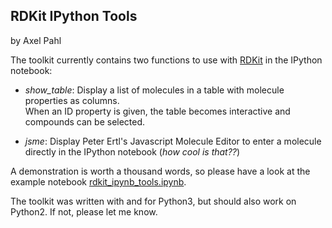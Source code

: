 ## RDKit IPython Tools
by Axel Pahl

The toolkit currently contains two functions to use with [RDKit](http://rdkit.org) in the IPython notebook:  
- *show_table*: Display a list of molecules in a table with molecule properties as columns.  
When an ID property is given, the table becomes interactive and compounds can be selected.

- *jsme*: Display Peter Ertl's Javascript Molecule Editor to enter a molecule directly in the IPython notebook (*how cool is that??*)


A demonstration is worth a thousand words, so please have a look at the example notebook [rdkit_ipynb_tools.ipynb](http://nbviewer.ipython.org/github/apahl/rdkit_ipynb_tools/blob/master/rdkit_ipynb_tools.ipynb).

The toolkit was written with and for Python3, but should also work on Python2. If not, please let me know.